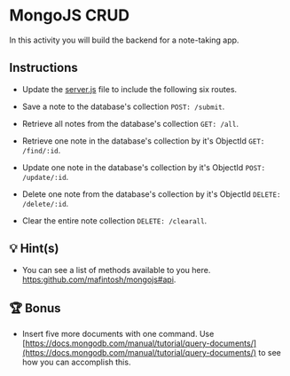 # MongoJS CRUD

In this activity you will build the backend for a note-taking app.

## Instructions

- Update the [server.js](Unsolved/server.js) file to include the following six routes.

- Save a note to the database's collection `POST: /submit`.

- Retrieve all notes from the database's collection `GET: /all`.

- Retrieve one note in the database's collection by it's ObjectId `GET: /find/:id`.

- Update one note in the database's collection by it's ObjectId `POST: /update/:id`.

- Delete one note from the database's collection by it's ObjectId `DELETE: /delete/:id`.

- Clear the entire note collection `DELETE: /clearall`.

## 💡 Hint(s)

- You can see a list of methods available to you here. [https:github.com/mafintosh/mongojs#api](https://github.com/mafintosh/mongojs#api).

## 🏆 Bonus

- Insert five more documents with one command. Use [https://docs.mongodb.com/manual/tutorial/query-documents/](https://docs.mongodb.com/manual/tutorial/query-documents/) to see how you can accomplish this.
